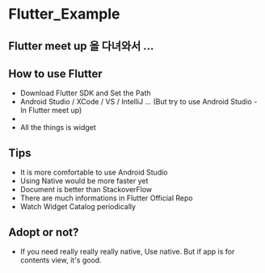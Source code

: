 # Flutter_Example

## Flutter meet up 을 다녀와서 ...

## How to use Flutter

 - Download Flutter SDK and Set the Path
 - Android Studio / XCode / VS / IntelliJ ... (But try to use Android Studio - In Flutter meet up)
 - 
 - All the things is widget

## Tips

  - It is more comfortable to use Android Studio
  - Using Native would be more faster yet
  - Document is better than StackoverFlow
  - There are much informations in Flutter Official Repo
  - Watch Widget Catalog periodically
  
  
## Adopt or not?

  - If you need really really really native, Use native. But if app is for contents view, it's good.
